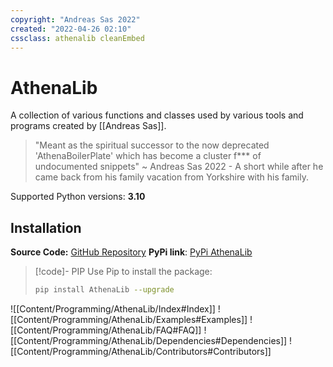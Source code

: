 ```yaml
---
copyright: "Andreas Sas 2022"
created: "2022-04-26 02:10"
cssclass: athenalib cleanEmbed
---
```


# AthenaLib
A collection of various functions and classes used by various tools and programs created by [[Andreas Sas]]. 

> "Meant as the spiritual successor to the now deprecated 'AthenaBoilerPlate' which has become a cluster f*** of undocumented snippets"
~ Andreas Sas 2022 - A short while after he came back from his family vacation from Yorkshire with his family.

Supported Python versions: **3.10**

## Installation
**Source Code:** [GitHub Repository](https://github.com/DirectiveAthena/VerSC-AthenaLib)
**PyPi link**: [PyPi AthenaLib](https://pypi.org/project/AthenaLib/)

> [!code]- PIP
> Use Pip to install the package:
> ```bash
> pip install AthenaLib --upgrade
> ```

![[Content/Programming/AthenaLib/Index#Index]]
![[Content/Programming/AthenaLib/Examples#Examples]]
![[Content/Programming/AthenaLib/FAQ#FAQ]]
![[Content/Programming/AthenaLib/Dependencies#Dependencies]]
![[Content/Programming/AthenaLib/Contributors#Contributors]]